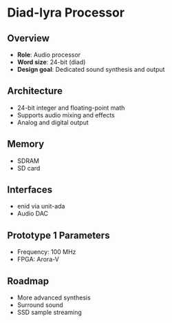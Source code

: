 # Diad-lyra Processor

## Overview

- **Role**: Audio processor
- **Word size**: 24-bit (diad)
- **Design goal**: Dedicated sound synthesis and output

## Architecture

- 24-bit integer and floating-point math
- Supports audio mixing and effects
- Analog and digital output

## Memory

- SDRAM
- SD card

## Interfaces

- enid via unit-ada
- Audio DAC

## Prototype 1 Parameters

- Frequency: 100 MHz
- FPGA: Arora-V

## Roadmap

- More advanced synthesis
- Surround sound
- SSD sample streaming
